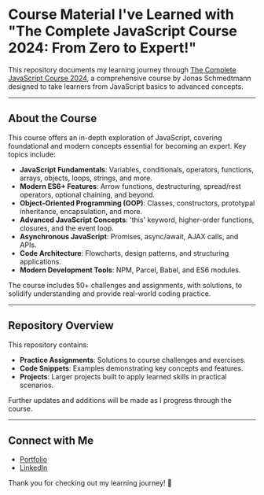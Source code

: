 # Course Material I've Learned with "The Complete JavaScript Course 2024: From Zero to Expert!"

This repository documents my learning journey through [The Complete JavaScript Course 2024](https://www.udemy.com/course/the-complete-javascript-course/?couponCode=ST20MT111124B "by Jonas Schmedtmann"), a comprehensive course by Jonas Schmedtmann designed to take learners from JavaScript basics to advanced concepts.

---

## About the Course

This course offers an in-depth exploration of JavaScript, covering foundational and modern concepts essential for becoming an expert. Key topics include:  
- **JavaScript Fundamentals**: Variables, conditionals, operators, functions, arrays, objects, loops, strings, and more.  
- **Modern ES6+ Features**: Arrow functions, destructuring, spread/rest operators, optional chaining, and beyond.  
- **Object-Oriented Programming (OOP)**: Classes, constructors, prototypal inheritance, encapsulation, and more.  
- **Advanced JavaScript Concepts**: 'this' keyword, higher-order functions, closures, and the event loop.  
- **Asynchronous JavaScript**: Promises, async/await, AJAX calls, and APIs.  
- **Code Architecture**: Flowcharts, design patterns, and structuring applications.  
- **Modern Development Tools**: NPM, Parcel, Babel, and ES6 modules.  

The course includes 50+ challenges and assignments, with solutions, to solidify understanding and provide real-world coding practice.

---

## Repository Overview

This repository contains:  
- **Practice Assignments**: Solutions to course challenges and exercises.  
- **Code Snippets**: Examples demonstrating key concepts and features.  
- **Projects**: Larger projects built to apply learned skills in practical scenarios.  

Further updates and additions will be made as I progress through the course.

---

## Connect with Me  

- [Portfolio](https://www.marioprskalo.dev/)  
- [LinkedIn](https://linkedin.com/in/mprskalo01/)  

Thank you for checking out my learning journey! 🚀
